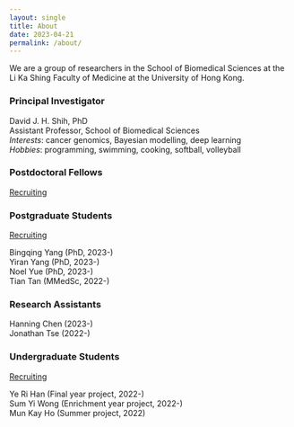 ```yaml
---
layout: single
title: About
date: 2023-04-21
permalink: /about/
---
```


We are a group of researchers in the School of Biomedical Sciences at the
Li Ka Shing Faculty of Medicine at the University of Hong Kong.

### Principal Investigator

David J. H. Shih, PhD  
Assistant Professor, School of Biomedical Sciences  
*Interests*: cancer genomics, Bayesian modelling, deep learning  
*Hobbies*: programming, swimming, cooking, softball, volleyball

### Postdoctoral Fellows

[Recruiting](/join/postdoc/)

### Postgraduate Students

[Recruiting](/join/postgrad/)

Bingqing Yang (PhD, 2023-)  
Yiran Yang (PhD, 2023-)  
Noel Yue (PhD, 2023-)  
Tian Tan (MMedSc, 2022-)  

### Research Assistants

Hanning Chen (2023-)  
Jonathan Tse (2022-)  

### Undergraduate Students

[Recruiting](/join/undergrad/)

Ye Ri Han (Final year project, 2022-)  
Sum Yi Wong (Enrichment year project, 2022-)  
Mun Kay Ho (Summer project, 2022)  

